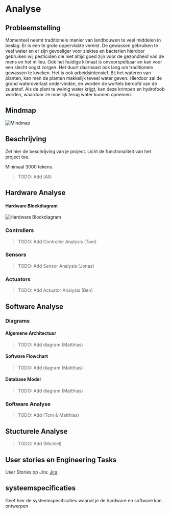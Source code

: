 # Analyse

## Probleemstelling

Momenteel neemt traditionele manier van landbouwen te veel middelen in beslag. Er is een te grote oppervlakte vereist. De gewassen gebruiken te veel water en er zijn gevoeliger voor ziektes en bacterien hierdoor gebruiken wij pesticiden die niet altijd goed zijn voor de gezondheid van de mens en het milieu. Ook het huidige klimaat is onvoorspelbaar en kan voor een slecht oogst zorgen. Het duurt daarnaast ook lang om traditionele gewassen te kweken. Het is ook arbeidsintensief.
Bij het wateren van planten, kan men de planten makkelijk teveel water geven. Hierdoor zal de grond wateroverlast ondervinden, en worden de wortels beroofd van de zuurstof. Als de plant te weinig water krijgt, kan deze krimpen en hydrofoob worden, waardoor ze moeilijk terug water kunnen opnemen.

## Mindmap

![Mindmap](https://raw.githubusercontent.com/AP-Elektronica-ICT/jp19-lafa/analysis/doc/img/analysis/mindmap.png)

## Beschrijving

Zet hier de beschrijving van je project. Licht de functionaliteit van het
project toe.

Minimaal 3000 tekens.

> TODO: Add (All)

## Hardware Analyse
#### Hardware Blockdiagram
![Hardware Blockdiagram](https://raw.githubusercontent.com/AP-Elektronica-ICT/jp19-lafa/analysis/doc/img/analysis/hardware_blockdiagram.png)

### Controllers
> TODO: Add Controller Analysis (Tom)
### Sensors
> TODO: Add Sensor Analysis (Jonas)
### Actuators
> TODO: Add Actuator Analysis (Ben)

## Software Analyse
### Diagrams
#### Algemene Architectuur
> TODO: Add diagram (Matthias)

#### Software Flowchart
> TODO: Add diagram (Matthias)

#### Database Model
> TODO: Add diagram (Matthias)

### Software Analyse
> TODO: Add (Tom & Matthias)

## Stucturele Analyse
> TODO: Add (Michiel)

## User stories en Engineering Tasks

User Stories op Jira: [Jira](https://jira.ap.be/projects/JP19LAFA/summary)

## systeemspecificaties

Geef hier de systeemspecificaties waaruit je de hardware en software kan ontwerpen



